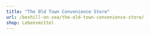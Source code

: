```yaml
---
title: "The Old Town Convenience Store"
url: /bexhill-on-sea/the-old-town-convenience-store/
shop: Lebensmittel
---
```

